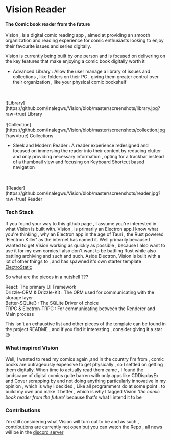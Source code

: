 # Vision Reader
#### The Comic book reader from the future

Vision , is a digital comic reading app , aimed at providing an smooth organization and reading experience for comic enthusiasts looking to enjoy their favourite issues and series digitally.

Vision is currently being built by one person and is focused on delivering on the key features that make enjoying a comic book digitally worth it

- Advanced Library : Allow the user manage a library of issues and collections , like folders on their PC , giving them greater control over their organization , like your physical comic bookshelf
<br>
<br>
![Library](https://github.com/Inalegwu/Vision/blob/master/screenshots/library.jpg?raw=true)
Library
<br>
<br>
![Collection](https://github.com/Inalegwu/Vision/blob/master/screenshots/collection.jpg?raw=true)
Collections

- Sleek and Modern Reader : A reader experience redesigned and focused on immersing the reader into their content by reducing clutter and only providing necessary information , opting for a trackbar instead of a thumbnail view and focusing on Keyboard Shortcut based navigation
<br>
<br>
![Reader](https://github.com/Inalegwu/Vision/blob/master/screenshots/reader.jpg?raw=true)
Reader

### Tech Stack
If you found your way to this github page , I assume you're interested in what Vision is built with.
Vision , is primarily an Electron app.I know what you're thinking , why an Electron app in the age of Tauri , the Rust powered 'Electron Killer' as the internet has named it.
Well primarily because I wanted to get Vision working as quickly as possible , because I also want to use it for my own comics.I also don't want to be battling Rust while also battling archiving and such and such.
Aside Electron, Vision is built with a lot of other things to , and has spawned it's own starter template [ElectroStatic](https://github.com/Inalegwu/ElectroStatic)

So what are the pieces in a nutshell ???

React: The primary UI Framework
<br>
Drizzle-ORM & Drizzle-Kit  : The ORM used for communicating with the storage layer
<br>
Better-SQLite3 : The SQLite Driver of choice
<br>
TRPC & Electron-TRPC : For communicating between the Renderer and Main process
<br>

This isn't an exhaustive list and other pieces of the template can be found in the project README , and if you find it interesting , consider giving it a star 😉

### What inspired Vision
Well, I wanted to read my comics again ,and in the country I'm from , comic books are outrageously expensive to get physically , so I settled on getting them digitally.
When time to actually read them came , I found the landscape of digital comics quite barren with only apps like CDDisplayEx and Cover scrapping by and not doing anything particularly innovative in my opinion , which is why I decided , Like all programmers do at some point , to build my own and make it better , which is why I tagged Vision <i>'the comic book reader from  the future'</i> because that's what I intend it to be


### Contributions
I'm still considering what Vision will turn out to be and as such , contributions are currently not open but you can watch the Repo , all news will be in the [discord server](https://discord.gg/dmKsRYHb)